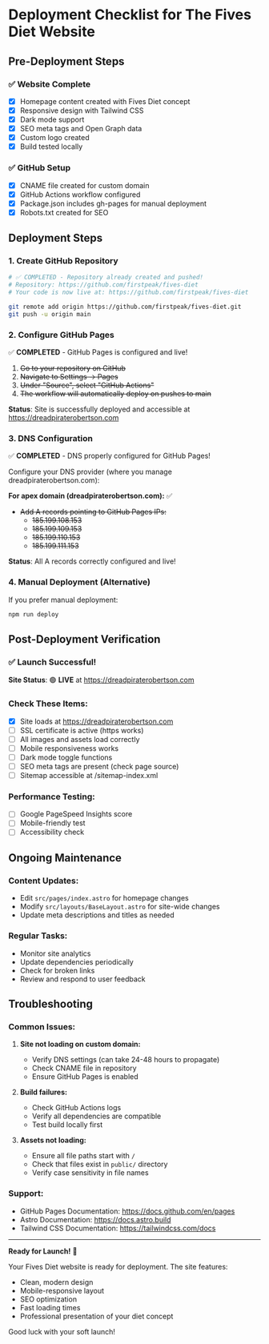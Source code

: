 # Deployment Checklist for The Fives Diet Website

## Pre-Deployment Steps

### ✅ Website Complete
- [x] Homepage content created with Fives Diet concept
- [x] Responsive design with Tailwind CSS
- [x] Dark mode support
- [x] SEO meta tags and Open Graph data
- [x] Custom logo created
- [x] Build tested locally

### ✅ GitHub Setup
- [x] CNAME file created for custom domain
- [x] GitHub Actions workflow configured
- [x] Package.json includes gh-pages for manual deployment
- [x] Robots.txt created for SEO

## Deployment Steps

### 1. Create GitHub Repository
```bash
# ✅ COMPLETED - Repository already created and pushed!
# Repository: https://github.com/firstpeak/fives-diet
# Your code is now live at: https://github.com/firstpeak/fives-diet

git remote add origin https://github.com/firstpeak/fives-diet.git
git push -u origin main
```

### 2. Configure GitHub Pages
✅ **COMPLETED** - GitHub Pages is configured and live!
1. ~~Go to your repository on GitHub~~
2. ~~Navigate to Settings → Pages~~
3. ~~Under "Source", select "GitHub Actions"~~
4. ~~The workflow will automatically deploy on pushes to main~~

**Status**: Site is successfully deployed and accessible at https://dreadpiraterobertson.com

### 3. DNS Configuration
✅ **COMPLETED** - DNS properly configured for GitHub Pages!

Configure your DNS provider (where you manage dreadpiraterobertson.com):

**For apex domain (dreadpiraterobertson.com):** ✅
- ~~Add A records pointing to GitHub Pages IPs:~~
  - ~~185.199.108.153~~
  - ~~185.199.109.153~~
  - ~~185.199.110.153~~
  - ~~185.199.111.153~~

**Status**: All A records correctly configured and live!

### 4. Manual Deployment (Alternative)
If you prefer manual deployment:
```bash
npm run deploy
```

## Post-Deployment Verification

### ✅ Launch Successful!
**Site Status**: 🟢 **LIVE** at https://dreadpiraterobertson.com

### Check These Items:
- [x] Site loads at https://dreadpiraterobertson.com
- [ ] SSL certificate is active (https works)
- [ ] All images and assets load correctly
- [ ] Mobile responsiveness works
- [ ] Dark mode toggle functions
- [ ] SEO meta tags are present (check page source)
- [ ] Sitemap accessible at /sitemap-index.xml

### Performance Testing:
- [ ] Google PageSpeed Insights score
- [ ] Mobile-friendly test
- [ ] Accessibility check

## Ongoing Maintenance

### Content Updates:
- Edit `src/pages/index.astro` for homepage changes
- Modify `src/layouts/BaseLayout.astro` for site-wide changes
- Update meta descriptions and titles as needed

### Regular Tasks:
- Monitor site analytics
- Update dependencies periodically
- Check for broken links
- Review and respond to user feedback

## Troubleshooting

### Common Issues:
1. **Site not loading on custom domain:**
   - Verify DNS settings (can take 24-48 hours to propagate)
   - Check CNAME file in repository
   - Ensure GitHub Pages is enabled

2. **Build failures:**
   - Check GitHub Actions logs
   - Verify all dependencies are compatible
   - Test build locally first

3. **Assets not loading:**
   - Ensure all file paths start with `/`
   - Check that files exist in `public/` directory
   - Verify case sensitivity in file names

### Support:
- GitHub Pages Documentation: https://docs.github.com/en/pages
- Astro Documentation: https://docs.astro.build
- Tailwind CSS Documentation: https://tailwindcss.com/docs

---

**Ready for Launch!** 🚀

Your Fives Diet website is ready for deployment. The site features:
- Clean, modern design
- Mobile-responsive layout
- SEO optimization
- Fast loading times
- Professional presentation of your diet concept

Good luck with your soft launch!
